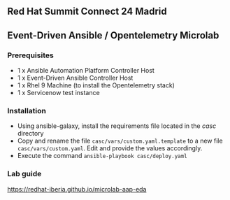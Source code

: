 ## Red Hat Summit Connect 24 Madrid
## Event-Driven Ansible / Opentelemetry Microlab
### Prerequisites

- 1 x Ansible Automation Platform Controller Host
- 1 x Event-Driven Ansible Controller Host
- 1 x Rhel 9 Machine (to install the Opentelemetry stack)
- 1 x Servicenow test instance

### Installation

- Using ansible-galaxy, install the requirements file located in the *casc* directory
- Copy and rename the file `casc/vars/custom.yaml.template` to a new file `casc/vars/custom.yaml`. Edit and provide the values accordingly.
- Execute the command `ansible-playbook casc/deploy.yaml`

### Lab guide #

https://redhat-iberia.github.io/microlab-aap-eda
